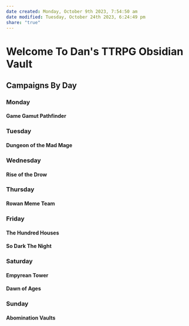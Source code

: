 ```yaml
---
date created: Monday, October 9th 2023, 7:54:50 am
date modified: Tuesday, October 24th 2023, 6:24:49 pm
share: "true"
---
```


# Welcome To Dan's TTRPG Obsidian Vault
## Campaigns By Day
### Monday
#### Game Gamut Pathfinder
### Tuesday
#### Dungeon of the Mad Mage

### Wednesday
#### Rise of the Drow
### Thursday
#### Rowan Meme Team
### Friday
#### The Hundred Houses
#### So Dark The Night
### Saturday
#### Empyrean Tower
#### Dawn of Ages
### Sunday
#### Abomination Vaults